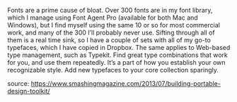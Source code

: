 Fonts are a prime cause of bloat. Over 300 fonts are in my font library, which I manage using Font Agent Pro (available for both Mac and Windows), but I find myself using the same 10 or so for most commercial work, and many of the 300 I’ll probably never use. Sifting through all of them is a real time sink, so I have a couple of sets with all of my go-to typefaces, which I have copied in Dropbox. The same applies to Web-based type management, such as Typekit. Find great type combinations that work for you, and use them repeatedly. It’s a part of how you establish your own recognizable style. Add new typefaces to your core collection sparingly.

source: https://www.smashingmagazine.com/2013/07/building-portable-design-toolkit/
